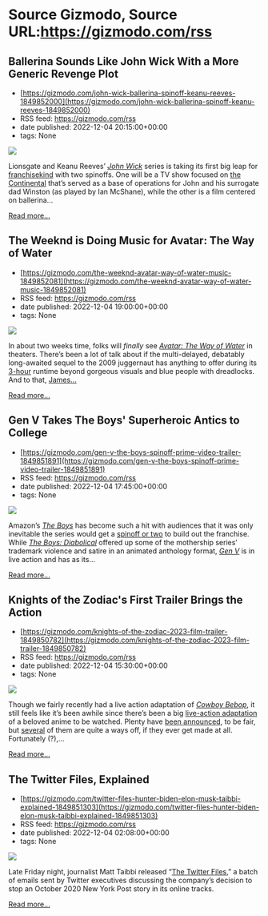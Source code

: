 # Source Gizmodo, Source URL:https://gizmodo.com/rss

## Ballerina Sounds Like John Wick With a More Generic Revenge Plot
 - [https://gizmodo.com/john-wick-ballerina-spinoff-keanu-reeves-1849852000](https://gizmodo.com/john-wick-ballerina-spinoff-keanu-reeves-1849852000)
 - RSS feed: https://gizmodo.com/rss
 - date published: 2022-12-04 20:15:00+00:00
 - tags: None

<img src="https://i.kinja-img.com/gawker-media/image/upload/s--eVZHMCL2--/c_fit,fl_progressive,q_80,w_636/38a360410d90bd0659756afe095fb9cb.jpg" /><p>Lionsgate and Keanu Reeves’ <a href="https://gizmodo.com/john-wick-chapter-4-trailer-baba-yaga-keanu-reeves-1849767607"><em>John Wick</em></a><em> </em>series is taking its first big leap for <a href="https://gizmodo.com/john-wick-lionsgate-video-game-possibility-1849748261">franchisekind</a> with two spinoffs. One will be a TV show focused on <a href="https://gizmodo.com/john-wick-the-continental-peacock-streaming-2023-1849413187">the  Continental</a> that’s served as a base of operations for John and his surrogate dad Winston (as played by Ian McShane), while the other is a film centered on ballerina…</p><p><a href="https://gizmodo.com/john-wick-ballerina-spinoff-keanu-reeves-1849852000">Read more...</a></p>

## The Weeknd is Doing Music for Avatar: The Way of Water
 - [https://gizmodo.com/the-weeknd-avatar-way-of-water-music-1849852081](https://gizmodo.com/the-weeknd-avatar-way-of-water-music-1849852081)
 - RSS feed: https://gizmodo.com/rss
 - date published: 2022-12-04 19:00:00+00:00
 - tags: None

<img src="https://i.kinja-img.com/gawker-media/image/upload/s--eAqq_IeU--/c_fit,fl_progressive,q_80,w_636/8d8cd436a3f3ff1702032a8ae165a21b.jpg" /><p>In about two weeks time, folks will <em>finally </em>see <a href="https://gizmodo.com/new-avatar-2-trailer-james-cameron-pandora-fox-disney-1849810435"><em>Avatar: The Way of Water</em></a><em> </em>in theaters. There’s been a lot of talk about if the multi-delayed, debatably long-awaited sequel to the 2009 juggernaut has anything to offer during its <a href="https://gizmodo.com/avatar-the-way-of-water-runtime-3-hours-james-cameron-1849723154">3-hour</a> runtime beyond gorgeous visuals and blue people with dreadlocks. And to that, <a href="https://gizmodo.com/avatar-2-long-runtime-james-cameron-disney-fox-sequels-1849838107">James…</a></p><p><a href="https://gizmodo.com/the-weeknd-avatar-way-of-water-music-1849852081">Read more...</a></p>

## Gen V Takes The Boys' Superheroic Antics to College
 - [https://gizmodo.com/gen-v-the-boys-spinoff-prime-video-trailer-1849851891](https://gizmodo.com/gen-v-the-boys-spinoff-prime-video-trailer-1849851891)
 - RSS feed: https://gizmodo.com/rss
 - date published: 2022-12-04 17:45:00+00:00
 - tags: None

<img src="https://i.kinja-img.com/gawker-media/image/upload/s--VkR9OUhy--/c_fit,fl_progressive,q_80,w_636/3c9a208d0bb5eba1fe115cb37f54b46c.jpg" /><p>Amazon’s <a href="https://gizmodo.com/ant-man-and-the-wasp-quantumania-ccxp-trailer-kang-1849824668"><em>The Boys</em></a><em> </em>has become such a hit with audiences that it was only inevitable the series would get a <a href="https://gizmodo.com/amazon-the-boys-spinoffs-in-production-1848974775">spinoff or two</a> to build out the franchise. While <a href="https://gizmodo.com/the-boys-diabolical-has-an-eye-popping-new-trailer-and-1848548190"><em>The Boys: Diabolical</em></a><em> </em>offered up some of the mothership series’ trademark violence and satire in an animated anthology format, <a href="https://gizmodo.com/the-boys-gen-v-college-spinoff-amazon-prime-1849188012"><em>Gen V</em></a><em> </em>is in live action and has as its…</p><p><a href="https://gizmodo.com/gen-v-the-boys-spinoff-prime-video-trailer-1849851891">Read more...</a></p>

## Knights of the Zodiac's First Trailer Brings the Action
 - [https://gizmodo.com/knights-of-the-zodiac-2023-film-trailer-1849850782](https://gizmodo.com/knights-of-the-zodiac-2023-film-trailer-1849850782)
 - RSS feed: https://gizmodo.com/rss
 - date published: 2022-12-04 15:30:00+00:00
 - tags: None

<img src="https://i.kinja-img.com/gawker-media/image/upload/s--IpxmQn0Z--/c_fit,fl_progressive,q_80,w_636/6e6bfc30ab87d8f018a25e46d77b7fcd.jpg" /><p>Though we fairly recently had a live action adaptation of <a href="https://gizmodo.com/netflix-bids-sayonara-to-cowboy-bebop-which-has-been-c-1848189578"><em>Cowboy Bebop</em></a>, it still feels like it’s been awhile since there’s been a big <a href="https://gizmodo.com/the-first-look-at-netflixs-live-action-gundam-movie-is-1848023909">live-action adaptation</a> of a beloved anime to be watched. Plenty have <a href="https://gizmodo.com/the-my-hero-academia-live-action-film-has-a-director-1847484483">been announced</a>, to be fair, but <a href="https://gizmodo.com/one-piece-live-action-netflix-manga-anime-eiichiro-oda-1849022984">several</a> of them are quite a ways off, if they ever get made at all. Fortunately (?),…</p><p><a href="https://gizmodo.com/knights-of-the-zodiac-2023-film-trailer-1849850782">Read more...</a></p>

## The Twitter Files, Explained
 - [https://gizmodo.com/twitter-files-hunter-biden-elon-musk-taibbi-explained-1849851303](https://gizmodo.com/twitter-files-hunter-biden-elon-musk-taibbi-explained-1849851303)
 - RSS feed: https://gizmodo.com/rss
 - date published: 2022-12-04 02:08:00+00:00
 - tags: None

<img src="https://i.kinja-img.com/gawker-media/image/upload/s--Dns1rQtO--/c_fit,fl_progressive,q_80,w_636/4c4af0fbc2e5a98c953cf78364c1d5f1.png" /><p>Late Friday night, journalist Matt Taibbi released “<a href="https://twitter.com/mtaibbi/status/1598822959866683394" rel="noopener noreferrer" target="_blank">The Twitter Files</a>,” a batch of emails sent by Twitter executives discussing the company’s decision to stop an October 2020 New York Post story in its online tracks.<br /></p><p><a href="https://gizmodo.com/twitter-files-hunter-biden-elon-musk-taibbi-explained-1849851303">Read more...</a></p>
